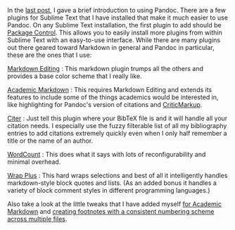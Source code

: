 
In the [last post](http://dansheffler.com/blog/2016-07-11-pandoc/), I gave a brief introduction to using Pandoc.  There are a few plugins for Sublime Text that I have installed that make it much easier to use Pandoc.  On any Sublime Text installation, the first plugin to add should be [Package Control](https://packagecontrol.io/).  This allows you to easily install more plugins from within Sublime Text with an easy-to-use interface.  While there are many plugins out there geared toward Markdown in general and Pandoc in particular, these are the ones that I use:

[Markdown Editing](https://packagecontrol.io/packages/MarkdownEditing)
:   This markdown plugin trumps all the others and provides a base
    color scheme that I really like.

[Academic Markdown](https://packagecontrol.io/packages/AcademicMarkdown)
:   This requires Markdown Editing and extends its features to
    include some of the things academics would be interested in,
    like highlighting for Pandoc's version of citations and
    [CriticMarkup](http://criticmarkup.com/).

[Citer](https://packagecontrol.io/packages/Citer)
:   Just tell this plugin where your BibTeX file is and it will
    handle all your citation needs.  I especially use the fuzzy
    filterable list of all my bibliography entries to add citations
    extremely quickly even when I only half remember a title or the
    name of an author.

[WordCount](https://packagecontrol.io/packages/WordCount)
:   This does what it says with lots of reconfigurability and minimal
    overhead.

[Wrap Plus](https://packagecontrol.io/packages/Wrap%20Plus)
:   This hard wraps selections and best of all it intelligently
    handles markdown-style block quotes and lists.  (As an added
    bonus it handles a variety of block comment styles in different
    programming languages.)

Also take a look at the little tweaks that I have added myself [for Academic Markdown](http://dansheffler.com/blog/2015-08-03-sublime-syntax-definition/) and [creating footnotes with a consistent numbering scheme across multiple files](http://dansheffler.com/blog/2015-05-13-my-footnote-plugin/).